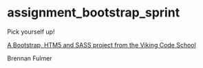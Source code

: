 assignment_bootstrap_sprint
===========================

Pick yourself up!

[A Bootstrap, HTM5 and SASS project from the Viking Code School](http://www.vikingcodeschool.com)

Brennan Fulmer

